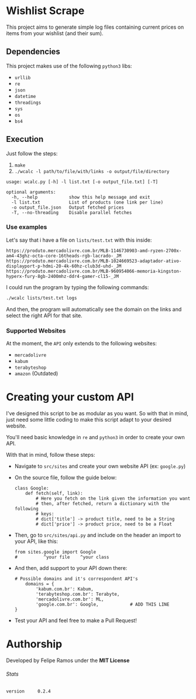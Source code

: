 # Wishlist Scrape
This project aims to generate simple log files containing current prices on items from your
wishlist (and their sum).

## Dependencies
This project makes use of the following `python3` libs:
+ `urllib`
+ `re`
+ `json`
+ `datetime`
+ `threadings`
+ `sys`
+ `os`
+ `bs4`

## Execution
Just follow the steps:
1. `make`
2. `./wcalc -l path/to/file/with/links -o output/file/directory`

```
usage: wcalc.py [-h] -l list.txt [-o output_file.txt] [-T]

optional arguments:
  -h, --help            show this help message and exit
  -l list.txt           List of products (one link per line)
  -o output_file.json   Output fetched prices
  -T, --no-threading    Disable parallel fetches
```

### Use examples
Let's say that i have a file on `lists/test.txt` with this inside:
```
https://produto.mercadolivre.com.br/MLB-1146730903-amd-ryzen-2700x-am4-43ghz-octa-core-16theads-rgb-lacrado-_JM
https://produto.mercadolivre.com.br/MLB-1024669523-adaptador-ativo-displayport-p-hdmi-20-4k-60hz-club3d-uhd-_JM
https://produto.mercadolivre.com.br/MLB-960954066-memoria-kingston-hyperx-fury-8gb-2400mhz-ddr4-gamer-cl15-_JM
```
I could run the program by typing the following commands:
```bash
./wcalc lists/test.txt logs
```
And then, the program will automatically see the domain on the links and select
the right API for that site.

### Supported Websites
At the moment, the `API` only extends to the following websites:
+ `mercadolivre`
+ `kabum`
+ `terabyteshop`
+ `amazon` (Outdated)

# Creating your custom API
I've designed this script to be as modular as you want. So with that in mind, 
just need some little coding to make this script adapt to your desired website.

You'll need basic knowledge in `re` and `python3` in order to create your own
API.

With that in mind, follow these steps:
+ Navigate to `src/sites` and create your own website API (ex: `google.py`)
+ On the source file, follow the guide below:

    ```python3
    class Google:
        def fetch(self, link):
            # Here you fetch on the link given the information you want
            # then, after fetched, return a dictionary with the following
            # keys:
            # dict['title'] -> product title, need to be a String
            # dict['price'] -> product price, need to be a Float
    ```

+ Then, go to `src/sites/api.py` and include on the header an import to your API,
like this:
    
    ```python3
    from sites.google import Google
    #          ^your file    ^your class
    ```

+ And then, add support to your API down there:
    
    ```python3
    # Possible domains and it's correspondent API's
        domains = {
            'kabum.com.br': Kabum,
            'terabyteshop.com.br': Terabyte,
            'mercadolivre.com.br': ML,
            'google.com.br': Google,            # ADD THIS LINE
    }
    ```

+ Test your API and feel free to make a Pull Request!

# Authorship
Developed by Felipe Ramos under the **MIT License**

###### Stats
```
version     0.2.4
```
